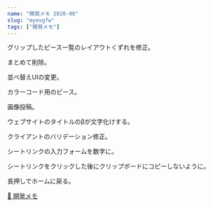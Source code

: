 ```yaml
---
name: "開発メモ 2020-08"
slug: "myevgfw"
tags: ["開発メモ"]
---
```


グリップしたピース一覧のレイアウトくずれを修正。

まとめて削除。

並べ替えUIの変更。

カラーコード用のピース。

画像投稿。

ウェブサイトのタイトルのβが文字化けする。

クライアントのバリデーション修正。

シートリンクの入力フォームを数字に。

シートリンクをクリックした後にクリップボードにコピーしないように。

長押しでホームに戻る。

[📗 開発メモ](https://hackersheet.com/lbbxcpx/sheets/xwtgszv)

